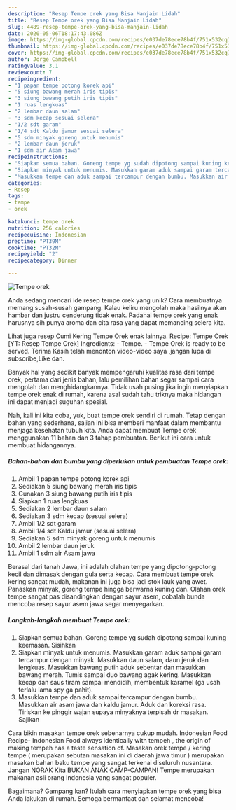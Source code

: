 ```yaml
---
description: "Resep Tempe orek yang Bisa Manjain Lidah"
title: "Resep Tempe orek yang Bisa Manjain Lidah"
slug: 4489-resep-tempe-orek-yang-bisa-manjain-lidah
date: 2020-05-06T18:17:43.086Z
image: https://img-global.cpcdn.com/recipes/e037de78ece78b4f/751x532cq70/tempe-orek-foto-resep-utama.jpg
thumbnail: https://img-global.cpcdn.com/recipes/e037de78ece78b4f/751x532cq70/tempe-orek-foto-resep-utama.jpg
cover: https://img-global.cpcdn.com/recipes/e037de78ece78b4f/751x532cq70/tempe-orek-foto-resep-utama.jpg
author: Jorge Campbell
ratingvalue: 3.1
reviewcount: 7
recipeingredient:
- "1 papan tempe potong korek api"
- "5 siung bawang merah iris tipis"
- "3 siung bawang putih iris tipis"
- "1 ruas lengkuas"
- "2 lembar daun salam"
- "3 sdm kecap sesuai selera"
- "1/2 sdt garam"
- "1/4 sdt Kaldu jamur sesuai selera"
- "5 sdm minyak goreng untuk menumis"
- "2 lembar daun jeruk"
- "1 sdm air Asam jawa"
recipeinstructions:
- "Siapkan semua bahan. Goreng tempe yg sudah dipotong sampai kuning keemasan. Sisihkan"
- "Siapkan minyak untuk menumis. Masukkan garam aduk sampai garam tercampur dengan minyak. Masukkan daun salam, daun jeruk dan lengkuas. Masukkan bawang putih aduk sebentar dan masukkan bawang merah. Tumis sampai duo bawang agak kering. Masukkan kecap dan saus tiram sampai mendidih, membentuk karamel (ga usah terlalu lama spy ga pahit)."
- "Masukkan tempe dan aduk sampai tercampur dengan bumbu. Masukkan air asam jawa dan kaldu jamur. Aduk dan koreksi rasa. Tiriskan ke pinggir wajan supaya minyaknya terpisah dr masakan. Sajikan"
categories:
- Resep
tags:
- tempe
- orek

katakunci: tempe orek 
nutrition: 256 calories
recipecuisine: Indonesian
preptime: "PT39M"
cooktime: "PT32M"
recipeyield: "2"
recipecategory: Dinner

---
```



![Tempe orek](https://img-global.cpcdn.com/recipes/e037de78ece78b4f/751x532cq70/tempe-orek-foto-resep-utama.jpg)

Anda sedang mencari ide resep tempe orek yang unik? Cara membuatnya memang susah-susah gampang. Kalau keliru mengolah maka hasilnya akan hambar dan justru cenderung tidak enak. Padahal tempe orek yang enak harusnya sih punya aroma dan cita rasa yang dapat memancing selera kita.

Lihat juga resep Cumi Kering Tempe Orek enak lainnya. Recipe: Tempe Orek [YT: Resep Tempe Orek] Ingredients: - Tempe. - Tempe Orek is ready to be served. Terima Kasih telah menonton video-video saya ,jangan lupa di subscribe,Like dan.

Banyak hal yang sedikit banyak mempengaruhi kualitas rasa dari tempe orek, pertama dari jenis bahan, lalu pemilihan bahan segar sampai cara mengolah dan menghidangkannya. Tidak usah pusing jika ingin menyiapkan tempe orek enak di rumah, karena asal sudah tahu triknya maka hidangan ini dapat menjadi suguhan spesial.


Nah, kali ini kita coba, yuk, buat tempe orek sendiri di rumah. Tetap dengan bahan yang sederhana, sajian ini bisa memberi manfaat dalam membantu menjaga kesehatan tubuh kita. Anda dapat membuat Tempe orek menggunakan 11 bahan dan 3 tahap pembuatan. Berikut ini cara untuk membuat hidangannya.

<!--inarticleads1-->

##### Bahan-bahan dan bumbu yang diperlukan untuk pembuatan Tempe orek:

1. Ambil 1 papan tempe potong korek api
1. Sediakan 5 siung bawang merah iris tipis
1. Gunakan 3 siung bawang putih iris tipis
1. Siapkan 1 ruas lengkuas
1. Sediakan 2 lembar daun salam
1. Sediakan 3 sdm kecap (sesuai selera)
1. Ambil 1/2 sdt garam
1. Ambil 1/4 sdt Kaldu jamur (sesuai selera)
1. Sediakan 5 sdm minyak goreng untuk menumis
1. Ambil 2 lembar daun jeruk
1. Ambil 1 sdm air Asam jawa


Berasal dari tanah Jawa, ini adalah olahan tempe yang dipotong-potong kecil dan dimasak dengan gula serta kecap. Cara membuat tempe orek kering sangat mudah, makanan ini juga bisa jadi stok lauk yang awet. Panaskan minyak, goreng tempe hingga berwarna kuning dan. Olahan orek tempe sangat pas disandingkan dengan sayur asem, cobalah bunda mencoba resep sayur asem jawa segar menyegarkan. 

<!--inarticleads2-->

##### Langkah-langkah membuat Tempe orek:

1. Siapkan semua bahan. Goreng tempe yg sudah dipotong sampai kuning keemasan. Sisihkan
1. Siapkan minyak untuk menumis. Masukkan garam aduk sampai garam tercampur dengan minyak. Masukkan daun salam, daun jeruk dan lengkuas. Masukkan bawang putih aduk sebentar dan masukkan bawang merah. Tumis sampai duo bawang agak kering. Masukkan kecap dan saus tiram sampai mendidih, membentuk karamel (ga usah terlalu lama spy ga pahit).
1. Masukkan tempe dan aduk sampai tercampur dengan bumbu. Masukkan air asam jawa dan kaldu jamur. Aduk dan koreksi rasa. Tiriskan ke pinggir wajan supaya minyaknya terpisah dr masakan. Sajikan


Cara bikin masakan tempe orek sebenarnya cukup mudah. Indonesian Food Recipe- Indonesian Food always identically with tempeh , the origin of making tempeh has a taste sensation of. Masakan orek tempe / kering tempe ( merupakan sebutan masakan ini di daerah jawa timur ) merupakan masakan bahan baku tempe yang sangat terkenal diseluruh nusantara. Jangan NORAK Kita BUKAN ANAK CAMP-CAMPAN! Tempe merupakan makanan asli orang Indonesia yang sangat populer. 

Bagaimana? Gampang kan? Itulah cara menyiapkan tempe orek yang bisa Anda lakukan di rumah. Semoga bermanfaat dan selamat mencoba!
